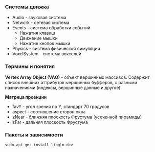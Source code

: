 ### Системы движка

- Audio - звуковая система
- Network - сетевая система
- Events - система обработки событий
  - Нажатия клавиш
  - Движение мышки
  - Нажатие кнопок мышки
- Physics - система физической симуляции
- VoxelSystem - система вокселей

### Термины и понятия

**Vertex Array Object (VAO)** - объект вершинных массивов.
Содержит список внешних аттрибутов ыершинных буфферов, с разными назначениями (индексы, вершинные данные и другое).

**Матрица проекции**

- favY - угол зрения по Y, стандарт 70 градусов
- aspect - соотношение сторон окна
- zNear - ближняя плоскость Фрустума (усеченной пирамиды)
- zFar - дальняя плоскость Фрустума

### Пакеты и зависимости


```
sudo apt-get install libglm-dev
```
